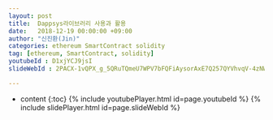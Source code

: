 ```yaml
---
layout: post
title:  Dappsys라이브러리 사용과 활용
date:   2018-12-19 00:00:00 +09:00
author: "신진환(Jin)"
categories: ethereum SmartContract solidity
tag: [ethereum, SmartContract, solidity]
youtubeId : D1xjYCJ9jsI
slideWebId : 2PACX-1vQPX_g_5QRuTQmeU7WPV7bFQFiAysorAxE7Q257QYVhvqV-4zNWaGeycpVKzfsNRTzneAXyJAf4wz1N

---
```

* content
{:toc}
{% include youtubePlayer.html id=page.youtubeId %}
{% include slidePlayer.html id=page.slideWebId %}
